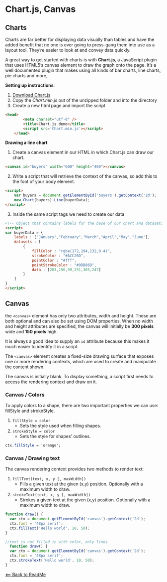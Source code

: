 # Chart.js, Canvas

## Charts 

Charts are far better for displaying data visually than tables and have the added benefit that no one is ever going to press-gang them into use as a layout tool. They’re easier to look at and convey data quickly.  

A great way to get started with charts is with **Chart.js**, a JavaScript plugin that uses HTML5’s canvas element to draw the graph onto the page. It’s a well documented plugin that makes using all kinds of bar charts, line charts, pie charts and more,

**Setting up instructions**:
1. [Download Chart.js](https://github.com/nnnick/Chart.js)
2. Copy the _Chart.min.js_ out of the unzipped folder and into the directory
3. Create a new html page and import the script

```html
<head>
        <meta charset="utf-8" />
        <title>Chart.js demo</title>
        <script src='Chart.min.js'></script>
    </head>
``` 

**Drawing a line chart**

1. Create a canvas element in our HTML in which Chart.js can draw our chart. 

```html 
<canvas id="buyers" width="600" height="400"></canvas>
``` 
2. Write a script that will retrieve the context of the canvas, so add this to the foot of your body element.

```html
<script>
    var buyers = document.getElementById('buyers').getContext('2d');
    new Chart(buyers).Line(buyerData);
</script>
```
3. Inside the same script tags we need to create our data

```html 
<!-- Object that contains labels for the base of our chart and datasets to describe the values on the chart -->
<script>
var buyerData = {
	labels : ["January","February","March","April","May","June"],
	datasets : [
		{
			fillColor : "rgba(172,194,132,0.4)",
			strokeColor : "#ACC26D",
			pointColor : "#fff",
			pointStrokeColor : "#9DB86D",
			data : [203,156,99,251,305,247]
		}
	]
}
</script>
```  
## Canvas

the `<canvas>` element has only two attributes, width and height. These are both optional and can also be set using DOM properties. When no width and height attributes are specified, the canvas will initially be **300 pixels** wide and **150 pixels** high.  

It is always a good idea to supply an `id` attribute because this makes it much easier to identify it in a script.  

The `<canvas>` element creates a fixed-size drawing surface that exposes one or more rendering contexts, which are used to create and manipulate the content shown.  

The canvas is initially blank. To display something, a script first needs to access the rendering context and draw on it. 

### Canvas / Colors  

To apply colors to a shape, there are two important properties we can use: fillStyle and strokeStyle.

1. `fillStyle = color`
    - Sets the style used when filling shapes.
2. `strokeStyle = color`
    - Sets the style for shapes' outlines.
```css
ctx.fillStyle = 'orange';
```

### Canvas / Drawing text

The canvas rendering context provides two methods to render text:

1. `fillText(text, x, y [, maxWidth])`
    - Fills a given text at the given (x,y) position. Optionally with a maximum width to draw.
2. `strokeText(text, x, y [, maxWidth])`
    - Strokes a given text at the given (x,y) position. Optionally with a maximum width to draw.

```javascript 
function draw() {
  var ctx = document.getElementById('canvas').getContext('2d');
  ctx.font = '48px serif';
  ctx.fillText('Hello world', 10, 50);
}

//text is not filled in with color, only lines
  function draw() {
  var ctx = document.getElementById('canvas').getContext('2d');
  ctx.font = '48px serif';
  ctx.strokeText('Hello world', 10, 50);
}
```  


[<== Back to ReadMe](../README.md)